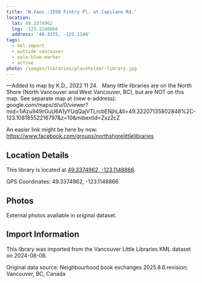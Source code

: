 ```yaml
---
title: 'N.Vanc.:1550 Fintry Pl. at Capilano Rd.'
location:
  lat: 49.3374962
  lng: -123.1148866
  address: '49.3375, -123.1149'
tags:
  - kml-import
  - outside-vancouver
  - pale-blue-marker
  - active
photo: /images/libraries/placeholder-library.jpg
---
```

—Added to map by K.D., 2022 11 24.  
Many little libraries are on the North Shore (North Vancouver and West Vancouver, BC),
but are NOT on this map.
See separate map at (new e-address):
google.com/maps/d/u/0/viewer?mid=1iAzu949rGuU6A1yYUqQajVTLrcbENjhL&ll=49.32207135802848%2C-123.10818552216797&z=10&mibextid=Zxz2cZ 

An easier link might be here by now:
https://www.facebook.com/groups/northshorelittlelibraries

## Location Details

This library is located at [49.3374962, -123.1148866](https://www.google.com/maps?q=49.3374962,-123.1148866).

GPS Coordinates: 49.3374962, -123.1148866

## Photos

External photos available in original dataset.

## Import Information

This library was imported from the Vancouver Little Libraries KML dataset on 2024-08-08.

Original data source: Neighbourhood book exchanges 2025.8.6.revision; Vancouver, BC, Canada
